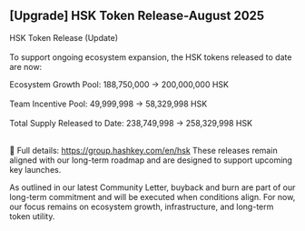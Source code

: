 ## [Upgrade] HSK Token Release-August 2025

HSK Token Release (Update)
<br></br>
 To support ongoing ecosystem expansion, the HSK tokens released to date are now:

 Ecosystem Growth Pool: 188,750,000 → 200,000,000 HSK 
<br></br>
 Team Incentive Pool: 49,999,998 → 58,329,998 HSK
<br></br>
 Total Supply Released to Date: 238,749,998 → 258,329,998 HSK
<br></br>

🔗 Full details: https://group.hashkey.com/en/hsk
These releases remain aligned with our long-term roadmap and are designed to support upcoming key launches. 

As outlined in our latest Community Letter, buyback and burn are part of our long-term commitment and will be executed when conditions align. For now, our focus remains on ecosystem growth, infrastructure, and long-term token utility.
